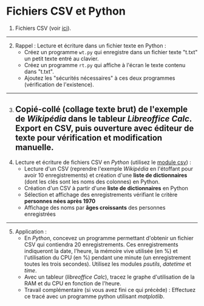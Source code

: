 ﻿# Fichiers CSV et Python

1. Fichiers CSV (voir [ici](https://fr.wikipedia.org/wiki/Comma-separated_values)).

---

2. Rappel : Lecture et écriture dans un fichier texte en Python :
   - Créez un programme `wt.py` qui enregistre dans un fichier texte "t.txt" un petit texte entré au clavier.
   - Créez un programme `rt.py` qui affiche à l'écran le texte contenu dans "t.txt".
   - Ajoutez les "sécurités nécessaires" à ces deux programmes (vérification de l'existence).

---

3. Copié-collé (collage texte brut) de l'exemple de *Wikipédia* dans le tableur *Libreoffice Calc*. Export en CSV, puis ouverture avec éditeur de texte pour vérification et modification manuelle.
   ---
4. Lecture et écriture de fichiers CSV en *Python*  (utilisez le [module csv](https://docs.python.org/fr/3/library/csv.html)) :
   - Lecture d'un CSV (reprendre l'exemple *Wikipédia* en l'étoffant pour avoir 10 enregistrements) et création d'une **liste de dictionnaires** (dont les clés sont les noms des colonnes) en Python.
   - Création d'un CSV à partir d'une **liste de dictionnaires** en Python
   - Sélection et affichage des enregistrements vérifiant le critère **personnes nées après 1970**
   - Affichage des noms par **âges croissants** des personnes enregistrées

---

5. Application :
   - En *Python*, concevez un programme permettant d'obtenir un fichier CSV qui contiendra 20 enregistrements. Ces enregistrements indiqueront la date, l'heure, la mémoire vive utilisée (en %) et l'utilisation du CPU (en %)  pendant une minute (un enregistrement toutes les trois secondes). Utilisez les modules *psutils*, *datetime* et *time*.
   - Avec un tableur (*libreoffice Calc*), tracez le graphe d'utilisation de la RAM et du CPU en fonction de l'heure.
   - Travail complémentaire (si vous avez fini ce qui précède) : Effectuez ce tracé avec un programme python utilisant *matplotlib*.
